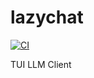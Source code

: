 # lazychat

[![CI](https://github.com//lazychat/workflows/CI/badge.svg)](https://github.com/cipher416/lazychat/actions)

TUI LLM Client
